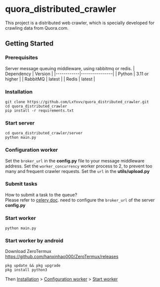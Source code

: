 # quora_distributed_crawler 
This project is a distributed web crawler, which is specially developed for crawling data from Quora.com.

## Getting Started
### Prerequisites
Server message queuing middleware, using rabbitmq or redis.
| Dependency | Version        |
|------------|----------------|
| Python     | 3.11 or higher |
| RabbitMQ   | latest         |
| Redis      | latest         |

### Installation
```
git clone https://github.com/LxYxvv/quora_distributed_crawler.git
cd quora_distributed_crawler
pip install -r requirements.txt
```

### Start server
```
cd quora_distributed_crawler/server
python main.py
```

### Configuration worker
Set the `broker_url` in the **config.py** file to your message middleware address.
Set the `worker_concurrency` worker process to 2, to prevent too many and frequent crawler requests.
Set the `url` in the **utils/upload.py**

### Submit tasks
How to submit a task to the queue?<br />
Please refer to [celery doc](https://docs.celeryq.dev/en/stable/userguide/calling.html). need to configure the  `broker_url` of the server **config.py**

### Start worker
```
python main.py
```
### Start worker by android
Download ZeroTermux https://github.com/hanxinhao000/ZeroTermux/releases
```
pkg update && pkg upgrade
pkg install python3
```
Then [Installation](#installation) > [Configuration worker](#configuration-worker) > [Start worker](#start-worker)

